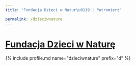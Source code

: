 ```yaml
---
title: "Fundacja Dzieci w Natur\u0119 | Patromierz"

permalink: /dzieciwnature
---
```


# [Fundacja Dzieci w Naturę](https://patronite.pl/dzieciwnature)

{% include profile.md name="dzieciwnature" prefix="d" %}
